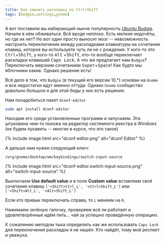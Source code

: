 ```yaml
---
title: Как сменить раскладку по Ctrl+Shift
tags: [budgie,settings,gnome]
---
```


А вот поставили вы набирающий нынче популярность [Ubuntu Budgie](https://ubuntubudgie.org/).
Начали в нём обживаться. Всё вроде неплохо. Есть мелкие недочёты,
но где их нет? Но вот один просто выносит мозг -- невозможность
настроить переключение между раскладками клавиатуры на сочетание
клавиш, которое вы используете чуть ли не с рождения. У кого-то это
<kbd>Ctrl</kbd>+<kbd>Shift</kbd>, у кого-то <kbd>Alt</kbd>
+<kbd>Shift</kbd>, кто-то вообще переключает раскладки клавишей
<kbd>Caps Lock</kbd>. А что же предлагает нам ```Budgie```?
Переключать мерзким сочетанием <kbd>Super</kbd>+<kbd>Space</kbd>!
Как будто мы яблочники какие. Однако решение есть!
<!--more-->
Всё дело в том, что ```Budgie``` (в текущей его версии 10.*) основан
на ```Gnome``` и все недостатки идут именно оттуда. Однако ```Gnome``` сообщество довольно большое и для этой беды у них есть
решение.

Нам понадобиться пакет ```dconf-editor```

```bash
sudo apt install dconf-editor
```

Находим его среди установленных программ и запускаем. Эта штуковина
чем-то похожа на редактор системного реестра в Windows (не будем
лукавить -- многие в курсе, что это такое)

{% include image.html src="dconf-editor.png" alt="dconf Editor" %}

А дальше нам нужен следующий ключ:

```
/org/gnome/desktop/wm/keybindings/switch-input-source
```

{% include image.html src="dconf-editor.switch-input-source.png"
alt="switch-input-source" %}

Выключаем **Use default value** и в поле **Custom value** вставляем
своё сочетание клавиш
```['<Shift>Ctrl_L', '<Ctrl>Shift_L']``` или 
```['<Shift>Alt_L', '<Alt>Shift_L']```

Если кто привык переключать справа, то ```L``` меняем на ```R```.

Нажимаем зелёную галочку, проверяем всё ли работает и удовлетворённые
идём пить... чай за успешно проведённую операцию.

К сожалению методом тыка определить как же использовать ```Caps Lock```
для переключения раскладок я не нашёл. Кто найдёт, тому мой респект
и уважуха.